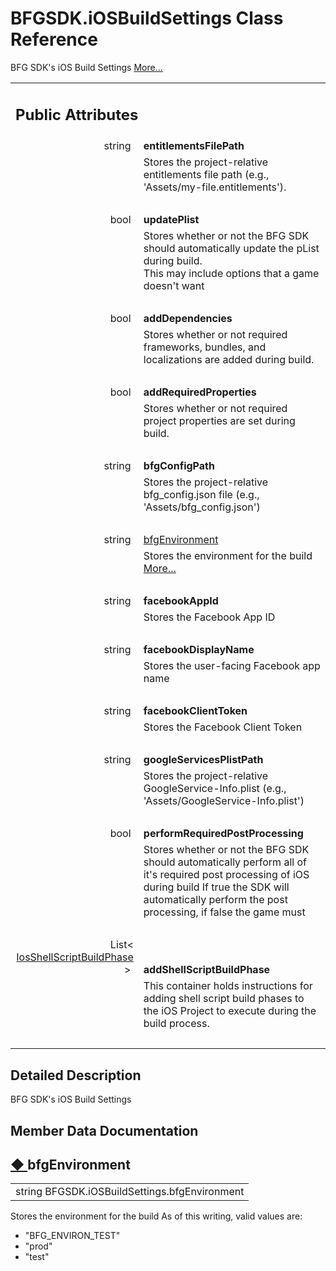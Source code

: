 # BFGSDK.iOSBuildSettings Class Reference

<div class="contents">BFG SDK's iOS Build Settings    <a href="class_b_f_g_s_d_k_1_1i_o_s_build_settings.html#details">More...</a><table class="memberdecls"><tr class="heading"><td colspan="2"><h2 class="groupheader"><a id="pub-attribs" name="pub-attribs"></a> Public Attributes</h2></td></tr><tr class="memitem:a27110e1a7f567f7d526858b981b9c2a8"><td class="memItemLeft" align="right" valign="top"><a id="a27110e1a7f567f7d526858b981b9c2a8" name="a27110e1a7f567f7d526858b981b9c2a8"></a> string&#160;</td><td class="memItemRight" valign="bottom"><b>entitlementsFilePath</b></td></tr><tr class="memdesc:a27110e1a7f567f7d526858b981b9c2a8"><td class="mdescLeft">&#160;</td><td class="mdescRight">Stores the project-relative entitlements file path (e.g., 'Assets/my-file.entitlements'). <br /></td></tr><tr class="separator:a27110e1a7f567f7d526858b981b9c2a8"><td class="memSeparator" colspan="2">&#160;</td></tr><tr class="memitem:a0d5a36c0d90bffb792f895876a0d20d4"><td class="memItemLeft" align="right" valign="top"><a id="a0d5a36c0d90bffb792f895876a0d20d4" name="a0d5a36c0d90bffb792f895876a0d20d4"></a> bool&#160;</td><td class="memItemRight" valign="bottom"><b>updatePlist</b></td></tr><tr class="memdesc:a0d5a36c0d90bffb792f895876a0d20d4"><td class="mdescLeft">&#160;</td><td class="mdescRight">Stores whether or not the BFG SDK should automatically update the pList during build.<br  /> This may include options that a game doesn't want <br /></td></tr><tr class="separator:a0d5a36c0d90bffb792f895876a0d20d4"><td class="memSeparator" colspan="2">&#160;</td></tr><tr class="memitem:a0a171ef9a24978208b8456dda8e955d8"><td class="memItemLeft" align="right" valign="top"><a id="a0a171ef9a24978208b8456dda8e955d8" name="a0a171ef9a24978208b8456dda8e955d8"></a> bool&#160;</td><td class="memItemRight" valign="bottom"><b>addDependencies</b></td></tr><tr class="memdesc:a0a171ef9a24978208b8456dda8e955d8"><td class="mdescLeft">&#160;</td><td class="mdescRight">Stores whether or not required frameworks, bundles, and localizations are added during build. <br /></td></tr><tr class="separator:a0a171ef9a24978208b8456dda8e955d8"><td class="memSeparator" colspan="2">&#160;</td></tr><tr class="memitem:a95aafd3dd38f782ceff66d3474f03a63"><td class="memItemLeft" align="right" valign="top"><a id="a95aafd3dd38f782ceff66d3474f03a63" name="a95aafd3dd38f782ceff66d3474f03a63"></a> bool&#160;</td><td class="memItemRight" valign="bottom"><b>addRequiredProperties</b></td></tr><tr class="memdesc:a95aafd3dd38f782ceff66d3474f03a63"><td class="mdescLeft">&#160;</td><td class="mdescRight">Stores whether or not required project properties are set during build. <br /></td></tr><tr class="separator:a95aafd3dd38f782ceff66d3474f03a63"><td class="memSeparator" colspan="2">&#160;</td></tr><tr class="memitem:a6c83a37cd76a1c4749a2ce8d05570456"><td class="memItemLeft" align="right" valign="top"><a id="a6c83a37cd76a1c4749a2ce8d05570456" name="a6c83a37cd76a1c4749a2ce8d05570456"></a> string&#160;</td><td class="memItemRight" valign="bottom"><b>bfgConfigPath</b></td></tr><tr class="memdesc:a6c83a37cd76a1c4749a2ce8d05570456"><td class="mdescLeft">&#160;</td><td class="mdescRight">Stores the project-relative bfg_config.json file (e.g., 'Assets/bfg_config.json') <br /></td></tr><tr class="separator:a6c83a37cd76a1c4749a2ce8d05570456"><td class="memSeparator" colspan="2">&#160;</td></tr><tr class="memitem:a697a7d6f835eca81e4ef19f2fc5340f3"><td class="memItemLeft" align="right" valign="top">string&#160;</td><td class="memItemRight" valign="bottom"><a class="el" href="class_b_f_g_s_d_k_1_1i_o_s_build_settings.html#a697a7d6f835eca81e4ef19f2fc5340f3">bfgEnvironment</a></td></tr><tr class="memdesc:a697a7d6f835eca81e4ef19f2fc5340f3"><td class="mdescLeft">&#160;</td><td class="mdescRight">Stores the environment for the build  <a href="class_b_f_g_s_d_k_1_1i_o_s_build_settings.html#a697a7d6f835eca81e4ef19f2fc5340f3">More...</a><br /></td></tr><tr class="separator:a697a7d6f835eca81e4ef19f2fc5340f3"><td class="memSeparator" colspan="2">&#160;</td></tr><tr class="memitem:a4284e78a256b70501faa67ff0b23f81d"><td class="memItemLeft" align="right" valign="top"><a id="a4284e78a256b70501faa67ff0b23f81d" name="a4284e78a256b70501faa67ff0b23f81d"></a> string&#160;</td><td class="memItemRight" valign="bottom"><b>facebookAppId</b></td></tr><tr class="memdesc:a4284e78a256b70501faa67ff0b23f81d"><td class="mdescLeft">&#160;</td><td class="mdescRight">Stores the Facebook App ID <br /></td></tr><tr class="separator:a4284e78a256b70501faa67ff0b23f81d"><td class="memSeparator" colspan="2">&#160;</td></tr><tr class="memitem:ab6abd5993403e92654c03c6093f1a7f0"><td class="memItemLeft" align="right" valign="top"><a id="ab6abd5993403e92654c03c6093f1a7f0" name="ab6abd5993403e92654c03c6093f1a7f0"></a> string&#160;</td><td class="memItemRight" valign="bottom"><b>facebookDisplayName</b></td></tr><tr class="memdesc:ab6abd5993403e92654c03c6093f1a7f0"><td class="mdescLeft">&#160;</td><td class="mdescRight">Stores the user-facing Facebook app name <br /></td></tr><tr class="separator:ab6abd5993403e92654c03c6093f1a7f0"><td class="memSeparator" colspan="2">&#160;</td></tr><tr class="memitem:a2969f6495532713dcb1b3e33c69c3105"><td class="memItemLeft" align="right" valign="top"><a id="a2969f6495532713dcb1b3e33c69c3105" name="a2969f6495532713dcb1b3e33c69c3105"></a> string&#160;</td><td class="memItemRight" valign="bottom"><b>facebookClientToken</b></td></tr><tr class="memdesc:a2969f6495532713dcb1b3e33c69c3105"><td class="mdescLeft">&#160;</td><td class="mdescRight">Stores the Facebook Client Token <br /></td></tr><tr class="separator:a2969f6495532713dcb1b3e33c69c3105"><td class="memSeparator" colspan="2">&#160;</td></tr><tr class="memitem:aa4d7577bca4ae5eae5645ed3d46b1718"><td class="memItemLeft" align="right" valign="top"><a id="aa4d7577bca4ae5eae5645ed3d46b1718" name="aa4d7577bca4ae5eae5645ed3d46b1718"></a> string&#160;</td><td class="memItemRight" valign="bottom"><b>googleServicesPlistPath</b></td></tr><tr class="memdesc:aa4d7577bca4ae5eae5645ed3d46b1718"><td class="mdescLeft">&#160;</td><td class="mdescRight">Stores the project-relative GoogleService-Info.plist (e.g., 'Assets/GoogleService-Info.plist') <br /></td></tr><tr class="separator:aa4d7577bca4ae5eae5645ed3d46b1718"><td class="memSeparator" colspan="2">&#160;</td></tr><tr class="memitem:ad224a8a3830aeeb66b0474b4f283894a"><td class="memItemLeft" align="right" valign="top"><a id="ad224a8a3830aeeb66b0474b4f283894a" name="ad224a8a3830aeeb66b0474b4f283894a"></a> bool&#160;</td><td class="memItemRight" valign="bottom"><b>performRequiredPostProcessing</b></td></tr><tr class="memdesc:ad224a8a3830aeeb66b0474b4f283894a"><td class="mdescLeft">&#160;</td><td class="mdescRight">Stores whether or not the BFG SDK should automatically perform all of it's required post processing of iOS during build If true the SDK will automatically perform the post processing, if false the game must <br /></td></tr><tr class="separator:ad224a8a3830aeeb66b0474b4f283894a"><td class="memSeparator" colspan="2">&#160;</td></tr><tr class="memitem:a553e72207be65d37a244fc15b6cfee04"><td class="memItemLeft" align="right" valign="top"><a id="a553e72207be65d37a244fc15b6cfee04" name="a553e72207be65d37a244fc15b6cfee04"></a> List&lt; <a class="el" href="class_b_f_g_s_d_k_1_1_ios_shell_script_build_phase.html">IosShellScriptBuildPhase</a> &gt;&#160;</td><td class="memItemRight" valign="bottom"><b>addShellScriptBuildPhase</b></td></tr><tr class="memdesc:a553e72207be65d37a244fc15b6cfee04"><td class="mdescLeft">&#160;</td><td class="mdescRight">This container holds instructions for adding shell script build phases to the iOS Project to execute during the build process. <br /></td></tr><tr class="separator:a553e72207be65d37a244fc15b6cfee04"><td class="memSeparator" colspan="2">&#160;</td></tr></table><a name="details" id="details"></a><h2 class="groupheader">Detailed Description</h2><div class="textblock">BFG SDK's iOS Build Settings </div><h2 class="groupheader">Member Data Documentation</h2><a id="a697a7d6f835eca81e4ef19f2fc5340f3" name="a697a7d6f835eca81e4ef19f2fc5340f3"></a><h2 class="memtitle"><span class="permalink"><a href="#a697a7d6f835eca81e4ef19f2fc5340f3">&#9670;&nbsp;</a></span>bfgEnvironment</h2><div class="memitem"><div class="memproto"><table class="memname"><tr><td class="memname">string BFGSDK.iOSBuildSettings.bfgEnvironment</td></tr></table></div><div class="memdoc">Stores the environment for the build As of this writing, valid values are:<ul><li>"BFG_ENVIRON_TEST"</li><li>"prod"</li><li>"test" </li></ul></div></div></div> 
